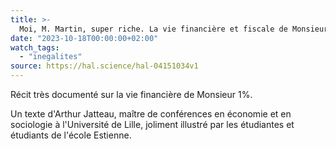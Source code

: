 ```yaml
---
title: >-
  Moi, M. Martin, super riche. La vie financière et fiscale de Monsieur 1 %
date: "2023-10-18T00:00:00+02:00"
watch_tags:
  - "inegalites"
source: https://hal.science/hal-04151034v1
---
```

Récit très documenté sur la vie financière de Monsieur 1%.

Un texte d'Arthur Jatteau, maître de conférences en économie et en sociologie à l'Université de Lille, joliment illustré par les étudiantes et étudiants de l'école Estienne.